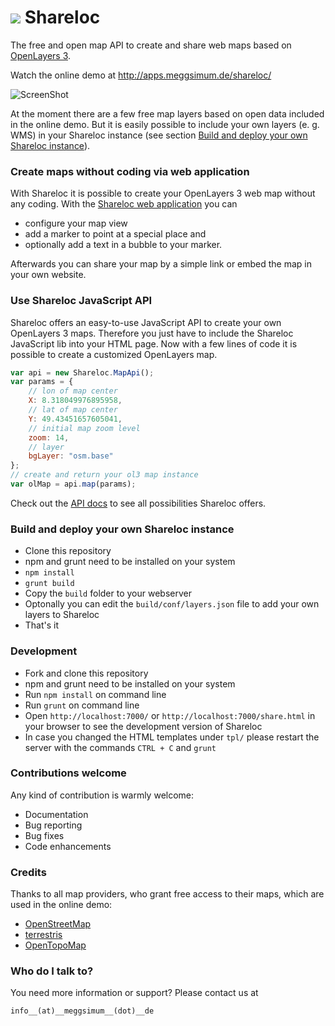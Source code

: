 # ![](http://apps.meggsimum.de/shareloc/res/img/shareloc-logo-mini.png) Shareloc #

The free and open map API to create and share web maps based on
[OpenLayers 3](http://openlayers.org).

Watch the online demo at http://apps.meggsimum.de/shareloc/

![ScreenShot](https://cloud.githubusercontent.com/assets/1185547/13081828/8289f00a-d4ce-11e5-98c0-a1d08be49cb0.PNG)

At the moment there are a few free map layers based on open data included in the
online demo. But it is easily possible to include your own layers (e. g. WMS) in
your Shareloc instance (see section [Build and deploy your own Shareloc instance](https://github.com/meggsimum/shareloc#build-and-deploy-your-own-shareloc-instance)).

### Create maps without coding via web application ###

With Shareloc it is possible to create your OpenLayers 3 web map without any
coding. With the [Shareloc web application](http://apps.meggsimum.de/shareloc/) you can
  - configure your map view
  - add a marker to point at a special place and
  - optionally add a text in a bubble to your marker.

Afterwards you can share your map by a simple link or embed the map in your own website.

### Use Shareloc JavaScript API ###

Shareloc offers an easy-to-use JavaScript API to create your own OpenLayers 3
maps. Therefore you just have to include the Shareloc JavaScript lib into your
HTML page. Now with a few lines of code it is possible to create a customized
OpenLayers map.

```javascript
var api = new Shareloc.MapApi();
var params = {
    // lon of map center
    X: 8.318049976895958,
    // lat of map center
    Y: 49.43451657605041,
    // initial map zoom level
    zoom: 14,
    // layer
    bgLayer: "osm.base"
};
// create and return your ol3 map instance
var olMap = api.map(params);

```
Check out the [API docs](http://meggsimum.github.io/shareloc/docs/) to see all
possibilities Shareloc offers.

### Build and deploy your own Shareloc instance ###

* Clone this repository
* npm and grunt need to be installed on your system
* ``npm install``
* ``grunt build``
* Copy the ``build`` folder to your webserver
* Optonally you can edit the ``build/conf/layers.json`` file to add your own
layers to Shareloc
* That's it

### Development ###

* Fork and clone this repository
* npm and grunt need to be installed on your system
* Run ``npm install`` on command line
* Run ``grunt`` on command line
* Open ``http://localhost:7000/`` or ``http://localhost:7000/share.html`` in
your browser to see the development version of Shareloc
* In case you changed the HTML templates under ``tpl/`` please restart the server
with the commands ``CTRL + C`` and ``grunt``

### Contributions welcome ###
Any kind of contribution is warmly welcome:

* Documentation
* Bug reporting
* Bug fixes
* Code enhancements

### Credits ###
Thanks to all map providers, who grant free access to their maps, which are used
in the online demo:

* [OpenStreetMap](http://www.openstreetmap.org/)
* [terrestris](http://terrestris.de/)
* [OpenTopoMap](http://opentopomap.org/)


### Who do I talk to? ###
You need more information or support? Please contact us at

`info__(at)__meggsimum__(dot)__de`
